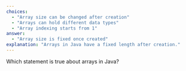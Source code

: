 ```yaml
---
choices:
  - "Array size can be changed after creation"
  - "Arrays can hold different data types"
  - "Array indexing starts from 1"
answer:
  - "Array size is fixed once created"
explanation: "Arrays in Java have a fixed length after creation."
---
```


Which statement is true about arrays in Java?
